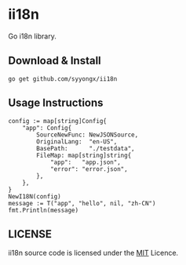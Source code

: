 # ii18n
Go i18n library.

## Download & Install
```shell
go get github.com/syyongx/ii18n
```

## Usage Instructions
```
config := map[string]Config{
	"app": Config{
		SourceNewFunc: NewJSONSource,
		OriginalLang:  "en-US",
		BasePath:      "./testdata",
		FileMap: map[string]string{
			"app":   "app.json",
			"error": "error.json",
		},
	},
}
NewI18N(config)
message := T("app", "hello", nil, "zh-CN")
fmt.Println(message)
```

## LICENSE
ii18n source code is licensed under the [MIT](https://github.com/syyongx/ii18n/blob/master/LICENSE) Licence.
